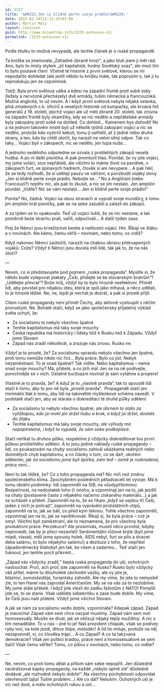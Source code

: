 ```yaml
---
id: 2237
title: '&#8222;Jen si klidně perte svoje prádlo!&#8220;'
date: 2015-02-24T12:11:33+01:00
author: Martin Malý
layout: revision
guid: http://www.misantrop.info/2233-autosave-v1/
permalink: /2233-autosave-v1/
---
```

Podle titulku to možná nevypadá, ale tenhle článek je o ruské propagandě.

<!--more-->

Ta knížka se jmenovala &#8222;Záhadné zbraně hrozí&#8220;, a jako kluk jsem ji měl rád. Ano, bylo to místy stylem &#8222;zlí kapitalisté, hodný Sovětský svaz&#8220;, ale mezi tím to bylo poutavé čtení. Včetně té historie z první světové, kterou se mi nepodařilo dohledat (ale jestli někdo tu knížku máte, tak poprosím o, tak ji tu reprodukuju jen ze vzpomínek.

Totiž: Byla první světová válka a kdesi na západní frontě proti sobě stály (ležely a nervózně přecházely) dvě armády, tuším německá a francouzská. Možná anglická, to už nevím. A i když první světová nebyla nějaká selanka, plná zmatených c.k. oficírů a veselých historek od kumpačky, ale krvavá řež generálů z 19. století, jejichž vojáci ale už měli zbraně 20. století, tak zrovna na západní frontě byly okamžiky, kdy se nic nedělo a nepřátelské armády byly zakopány proti sobě na dohled. Co dohled&#8230; Kamenem bys dohodil! No a na jednom takovém místě byli už několik týdnů zakopáni vojáci a nic se nedělo, protože kdo vystrčil kebuli, tomu ji ustřelili, ať z jedné nebo druhé strany, a ten, kdo by chtěl útočit, by narazil na velmi silný odpor. Tak co taky&#8230; Vojáci byli v zákopech, nic se nedělo, jen tupá nuda&#8230;

A jednoho nedělního odpoledne se ozvala z protilehlých zákopů veselá hudba. A po ní další písnička. A pak promluvil hlas. Povídal, že vy jste vojáci, my jsme voláci, sice nepřátelé, ale všichni tu máme život na pendrek, v zákopech furt, ve špinavých hadrech, člověk si ani nevypere&#8230; A pak řekl, že se tedy rozhodli, že si udělají pauzu ve válčení, a povzbudil vojáky slovy &#8222;Jen si klidně perte svoje prádlo. Nebojte se&#8230;&#8220; No a Angličani (nebo Francouzi?) nejdřív nic, ale pak to zkusili, a nic se jim nestalo. Jen amplión povídal: &#8222;Vidíte? Nic se vám nestalo&#8230; Jen si klidně perte svoje prádlo!&#8220;

Pointa? No, žádná. Vojáci na obou stranách si vyprali svoje mundůry, k tomu jim amplión hrál písničky, pak se na sebe zazubili a zalezli do zákopů.

A za týden se to opakovalo. Teď už vojáci tušili, že ze nic nestane, a tak poměrně beze strachu prali, vařili, odpočívali&#8230; A další týden zase.

Prej že Němci jsou krvežíznivé bestie a nelítostní vojáci. Hm. Říkají ve štábu a v novinách. Ale kámo, čemu věříš &#8211; novinám, nebo tomu, co vidíš?

Když nakonec Němci zaútočili, narazili na chabou obranu překvapených vojáků: Cože? Vždyť ti Němci jsou docela milí lidé, tak jak to, že na nás útočí?

&#8212;

Nevím, co si představujete pod pojmem &#8222;ruská propaganda&#8220;. Myslíte si, že někdo bude vylepovat plakáty &#8222;Češi, přidejte se ke slovanským bratrům&#8220;? &#8222;Udělejte převrat&#8220;? Bože můj, vždyť by to bylo hrozně neefektivní. Přimět lidi, aby povstali pro nějakou ideu, která je spíš jako mlhavá, a něco udělali, to je hrozně těžké. Ne, ne, lepší je nechat je dozrát, a pak si prostě přijít.

Cílem ruské propagandy není přimět Čechy, aby aktivně vystoupili s něčím proruským. Ne. Bohatě stačí, když se jako společensky přijatelný výklad světa uchytí, že:

  * Za socialismu to nebylo všechno špatné
  * Tenhle kapitalismus má taky svoje mouchy
  * Česká republika má historicky i lidsky blíž k Rusku než k Západu. Vždyť jsme Slovani
  * Západ nás zradil několikrát, a zrazuje nás znovu. Rusko ne.

Vždyť je to prosté, že? Za socialismu opravdu nebylo všechno jen špatné, proti tomu nemůže nikdo nic říct&#8230; Byla práce. Bylo co jíst. Nebyli nezaměstnaní. To je snad špatné? Tak vidíte. Nebo kapitalismus &#8211; nemá snad svoje mouchy? Má, přátelé, a co jich má! Jen se na ně podívejte, porochnějte se v nich. Ostatně buržoazní novinář je sám vytáhne a propere!

Vlastně je to pravda, že? A když je to &#8222;vlastně pravda&#8220;, tak to spoustě lidí stačí k tomu, aby to pro ně byla &#8222;prostě pravda&#8220;.  Propagandě stačí jen minimální tlak k tomu, aby lidi na takovéhle myšlenkové schéma navedli. V podstatě stačí jen, aby se starala o diskreditaci té druhé půlky sdělení:

  * Za socialismu to nebylo všechno špatné, _ale úhrnem to stálo za vyližkapsu, kde jsi mohl jen držet hubu a krok, a když jsi držel, dostals do žlabu_
  * Tenhle kapitalismus má taky svoje mouchy, _ale výhody má nepopiratelné, i když to vypadá, že sám sebe podkopává._

Stačí neříkat tu druhou půlku, respektive ji vždycky diskreditovat tou první půlkou protilehlého sdělení. A to jsou jediné náklady ruské propagandy &#8211; lidi, co poukazování na chyby socialismu zahluší ukázkama reálných nebo domnělých chyb kapitalismu, a co články o tom, co se daří, okoření sdělením, jak _za socialismu jsme byli špička, zato teď &#8211; země je rozkradená, práce není&#8230;_

Není to tak těžké, že? Co z toho propaganda má? Nic míň než změnu společenského klima. Zpochybnění posledních pětadvaceti let vývoje. Má k tomu ideální podmínky: lidi zapomněli na StB, na všudypřítomnou Bezpečnost, na nedostatek toho či onoho, a vzpomínají jen na to, jak jezdili na chaty (postavené často z nějakého načerno získaného materiálu&#8230;) a jak se scházeli s přáteli. Zapomněli na to, že se říkalo &#8222;když se sejdou tři Češi, jeden z nich je policajt&#8220;, zapomněli na vyprávění protistátních vtipů, zapomněli na to, jak se báli, co před kým řeknou. Tohle všechno zapomněli, vzpomínají jen na to, jak se navštěvovali. Říkají si, že byla práce &#8211; což je omyl. Všichni byli zaměstnaní, ale to neznamená, že pro všechny byla produktivní práce. Perzekuce? Ale prosimvás, museli něco provést, kdyby neprovedli, tak by je přeci nezavřeli! Sentimentální růžové brýle (byli jsme mladí, vlasatí, měli jsme spousty holek, AIDS nebyl, furt se pilo a dvacet deka salámu, to bylo nějakýho salámu!) a deziluze z toho, že nepřišel západoněmecký blahobyt jen tak, ke všem a zadarmo&#8230; Teď stačí jen ťuknout, jen tenhle pocit přikrmit&#8230;

&#8222;Západ vás vždycky zradil,&#8220; šeptá ruská propaganda do uší, ochotných naslouchat. Proč, ach proč jste zapomněli na Rusko? Rusko bylo vždycky váš přítel, máme tu dlouholeté obchodní vazby, ale vy jste je, blázniví, _sumasšedšije,_ furiantsky zahodili. Ale my víme, že jste to nemysleli zle, to ten Havel vás zaprodal Američanům. My se na vás za to nezlobíme. My jsme stále přátelé. I když jste vlezli do zadku fašistům z NATO! Pomýlili jste se, to se stane. Však uděláte sebekritiku a zase bude dobře. My víme, že Češi jsou naši přátelé. Vždyť jsme všichni Slovani.

A jak se nám za socialismu vedlo dobře, vzpomínáte? Kdepak západ. Západ je macecha! Západ vám sem chce nacpat muslimy. Západ vám sem nutí homosexuály. Musíte se dívat, jak se oblizují nějaký teplý _mužštiny_. A nic s tím nenaděláte. To u nás &#8211; jiné to je! Náš prezident chlapák, však se podívej: ryby loví, na kole jezdí, dřevo štípe, moloděc! A lid ho miluje, protože na něj nezapomněl, ví, co člověka trápí&#8230; A co Západ? A co ta takzvaná demokracie? Však jen politici kradou, práce není a homosexuálové se sem tlačí! Však čemu věříte? Tomu, co píšou v novinách, nebo tomu, co vidíte?

&#8212;

Ne, nevím, co proti tomu dělat a přitom sám sebe nepopřít. Jen důsledně neutralizovat kapky propagandy, na každé &#8222;nebylo úplně zle&#8220; důsledně dodávat &#8222;ale rozhodně nebylo dobře!&#8220;. Na všechny pochybnosti odpovídat otevřeností (ajta! Tuším problém&#8230;) Ale co dál? Netuším. Ochotných uší je víc než dost, a málo ochotných rukou a úst&#8230;